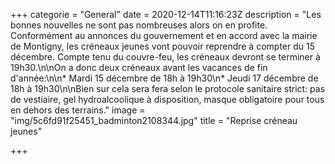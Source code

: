 +++
categorie = "General"
date = 2020-12-14T11:16:23Z
description = "Les bonnes nouvelles ne sont pas nombreuses alors on en profite. Conformément au annonces du gouvernement et en accord avec la mairie de Montigny, les créneaux jeunes vont pouvoir reprendre à compter du 15 décembre. Compte tenu du couvre-feu, les créneaux devront se terminer à 19h30.\n\nOn a donc deux créneaux avant les vacances de fin d'année:\n\n* Mardi 15 décembre de 18h à 19h30\n* Jeudi 17 décembre de 18h à 19h30\n\nBien sur cela sera fera selon le protocole sanitaire strict: pas de vestiaire, gel hydroalcoolique à disposition, masque obligatoire pour tous en dehors des terrains."
image = "img/5c6fd91f25451_badminton2108344.jpg"
title = "Reprise créneau jeunes"

+++
